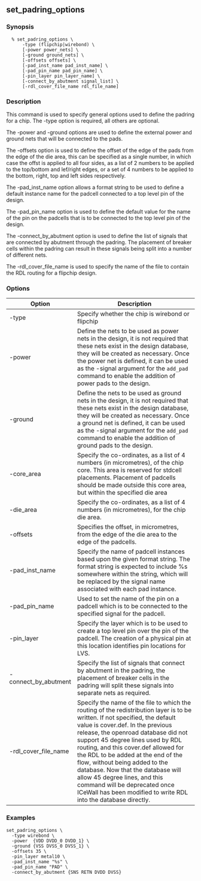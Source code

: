 ## set_padring_options
### Synopsis
```
  % set_padring_options \
      -type (flipchip|wirebond) \
      [-power power_nets] \
      [-ground ground_nets] \
      [-offsets offsets] \
      [-pad_inst_name pad_inst_name] \
      [-pad_pin_name pad_pin_name] \
      [-pin_layer pin_layer_name] \
      [-connect_by_abutment signal_list] \
      [-rdl_cover_file_name rdl_file_name]
```
### Description

This command is used to specify general options used to define the padring for a chip. The -type option is required, all others are optional.

The -power and -ground options are used to define the external power and ground nets that will be connected to the pads.

The -offsets option is used to define the offset of the edge of the pads from the edge of the die area, this can be specified as a single number, in which case the offst is applied to all four sides, as a list of 2 numbers to be applied to the top/bottom and lef/right edges, or a set of 4 numbers to be applied to the bottom, right, top and left sides respectively.

The -pad_inst_name option allows a format string to be used to define a default instance name for the padcell connected to a top level pin of the design.

The -pad_pin_name option is used to define the default value for the name of the pin on the padcells that is to be connected to the top level pin of the design.

The -connect_by_abutment option is used to define the list of signals that are connected by abutment through the padring. The placement of breaker cells within the padring can result in these signals being split into a number of different nets.

The -rdl_cover_file_name is used to specify the name of the file to contain the RDL routing for a flipchip design.

### Options

| Option | Description |
| --- | --- |
| -type | Specify whether the chip is wirebond or flipchip |
|  -power | Define the nets to be used as power nets in the design, it is not required that these nets exist in the design database, they will be created as necessary. Once the power net is defined, it can be used as the -signal argument for the ```add_pad``` command to enable the addition of power pads to the design. |
| -ground | Define the nets to be used as ground nets in the design, it is not required that these nets exist in the design database, they will be created as necessary. Once a ground net is defined, it can be used as the -signal argument for the ```add_pad``` command to enable the addition of ground pads to the design. |
| -core_area | Specify the co-ordinates, as a list of 4 numbers (in micrometres), of the chip core. This area is reserved for stdcell placements. Placement of padcells should be made outside this core area, but within the specified die area |
| -die_area | Specify the co-ordinates, as a list of 4 numbers (in micrometres), for the chip die area. |
| -offsets | Specifies the offset, in micrometres, from the edge of the die area to the edge of the padcells. |
| -pad_inst_name | Specify the name of padcell instances based upon the given format string. The format string is expected to include %s somewhere within the string, which will be replaced by the signal name associated with each pad instance. |
| -pad_pin_name | Used to set the name of the pin on a padcell which is to be connected to the specified signal for the padcell. |
| -pin_layer | Specify the layer which is to be used to create a top level pin over the pin of the padcell. The creation of a physical pin at this location identifies pin locations for LVS. |
| -connect_by_abutment | Specify the list of signals that connect by abutment in the padring, the placement of breaker cells in the padring will split these signals into separate nets as required. |
| -rdl_cover_file_name | Specify the name of the file to which the routing of the redistribution layer is to be written. If not specified, the default value is cover.def.  In the previous release, the openroad database did not support 45 degree lines used by RDL routing, and this cover.def allowed for the RDL to be added at the end of the flow, without being added to the database. Now that the database will allow 45 degree lines, and this command will be deprecated once ICeWall has been modified to write RDL into the database directly. |

### Examples
```
set_padring_options \
  -type wirebond \
  -power  {VDD DVDD_0 DVDD_1} \
  -ground {VSS DVSS_0 DVSS_1} \
  -offsets 35 \
  -pin_layer metal10 \
  -pad_inst_name "%s" \
  -pad_pin_name "PAD" \
  -connect_by_abutment {SNS RETN DVDD DVSS}

```

